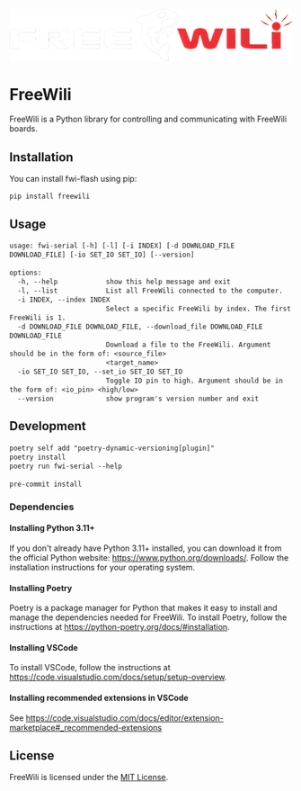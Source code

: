 ![](https://github.com/freewili/freewili-python/raw/master/logo.png)
# FreeWili

FreeWili is a Python library for controlling and communicating with FreeWili boards.

## Installation

You can install fwi-flash using pip:
```
pip install freewili
```

## Usage

```
usage: fwi-serial [-h] [-l] [-i INDEX] [-d DOWNLOAD_FILE DOWNLOAD_FILE] [-io SET_IO SET_IO] [--version]

options:
  -h, --help            show this help message and exit
  -l, --list            List all FreeWili connected to the computer.
  -i INDEX, --index INDEX
                        Select a specific FreeWili by index. The first FreeWili is 1.
  -d DOWNLOAD_FILE DOWNLOAD_FILE, --download_file DOWNLOAD_FILE DOWNLOAD_FILE
                        Download a file to the FreeWili. Argument should be in the form of: <source_file>
                        <target_name>
  -io SET_IO SET_IO, --set_io SET_IO SET_IO
                        Toggle IO pin to high. Argument should be in the form of: <io_pin> <high/low>
  --version             show program's version number and exit
```

## Development

```
poetry self add "poetry-dynamic-versioning[plugin]"
poetry install
poetry run fwi-serial --help

pre-commit install
```

### Dependencies
#### Installing Python 3.11+

If you don't already have Python 3.11+ installed, you can download it from the official Python website: <https://www.python.org/downloads/>. Follow the installation instructions for your operating system.

#### Installing Poetry

Poetry is a package manager for Python that makes it easy to install and manage the dependencies needed for FreeWili. To install Poetry, follow the instructions at <https://python-poetry.org/docs/#installation>.

#### Installing VSCode

To install VSCode, follow the instructions at <https://code.visualstudio.com/docs/setup/setup-overview>.


#### Installing recommended extensions in VSCode

See https://code.visualstudio.com/docs/editor/extension-marketplace#_recommended-extensions



## License
FreeWili is licensed under the [MIT License](https://opensource.org/licenses/MIT).
